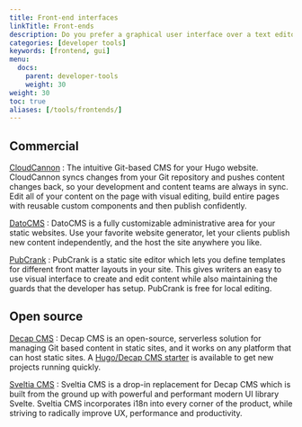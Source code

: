 ```yaml
---
title: Front-end interfaces
linkTitle: Front-ends
description: Do you prefer a graphical user interface over a text editor? Give these front-ends a try.
categories: [developer tools]
keywords: [frontend, gui]
menu:
  docs:
    parent: developer-tools
    weight: 30
weight: 30
toc: true
aliases: [/tools/frontends/]
---
```


## Commercial

[CloudCannon](https://cloudcannon.com/hugo-cms/)
: The intuitive Git-based CMS for your Hugo website. CloudCannon syncs changes from your Git repository and pushes content changes back, so your development and content teams are always in sync. Edit all of your content on the page with visual editing, build entire pages with reusable custom components and then publish confidently.

[DatoCMS](https://www.datocms.com)
: DatoCMS is a fully customizable administrative area for your static websites. Use your favorite website generator, let your clients publish new content independently, and the host the site anywhere you like.

[PubCrank](https://www.pubcrank.com/)
: PubCrank is a static site editor which lets you define templates for different front matter layouts in your site. This gives writers an easy to use visual interface to create and edit content while also maintaining the guards that the developer has setup. PubCrank is free for local editing.

## Open source

[Decap CMS](https://decapcms.org/)
: Decap CMS is an open-source, serverless solution for managing Git based content in static sites, and it works on any platform that can host static sites. A [Hugo/Decap CMS starter](https://github.com/decaporg/one-click-hugo-cms) is available to get new projects running quickly.

[Sveltia CMS](https://github.com/sveltia/sveltia-cms/)
:  Sveltia CMS is a drop-in replacement for Decap CMS which is built from the ground up with powerful and performant modern UI library Svelte. Sveltia CMS incorporates i18n into every corner of the product, while striving to radically improve UX, performance and productivity.
